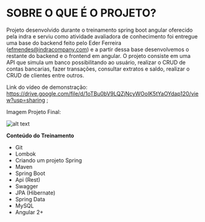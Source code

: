 **SOBRE O QUE É O PROJETO?**
========================================================================
Projeto desenvolvido durante o treinamento spring boot angular oferecido pela indra e serviu como atividade avaliadora de conhecimento foi entregue uma base do backend feito pelo Eder Ferreira (efmendes@indracompany.com) e a partir dessa base desenvolvemos o restante do backend e o frontend em angular.
O projeto consiste em uma API que simula um banco possibilitando ao usuário, realizar o CRUD de contas bancarias, fazer transações, consultar extratos e saldo, realizar o CRUD de clientes entre outros. 

Link do vídeo de demonstração: https://drive.google.com/file/d/1oTBu0bV9LQZjNcyWOoIK5tYaOYdap120/view?usp=sharing ;

Imagem Projeto Final: 

![alt text](https://repository-images.githubusercontent.com/417950425/bed0c200-6a52-4d1f-a74a-7dca97c60b81)

**Conteúdo do Treinamento**

- Git
- Lombok 
- Criando um projeto Spring 
- Maven 
- Spring Boot 
- Api (Rest)
- Swagger 
- JPA (Hibernate) 
- Spring Data 
- MySQL
- Angular 2+

